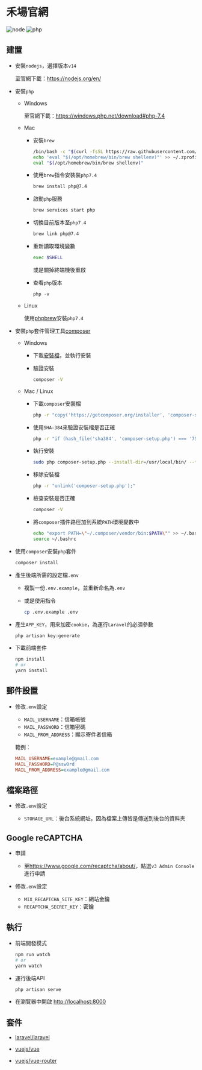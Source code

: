 # 禾場官網

![node](https://img.shields.io/badge/node-^v14.16.0-brightgreen) ![php](https://img.shields.io/badge/php-7.4-blueviolet)

## 建置

- 安裝`nodejs`，選擇版本`v14`

  至官網下載：<https://nodejs.org/en/>

- 安裝`php`

  - Windows

    至官網下載：<https://windows.php.net/download#php-7.4>

  - Mac

    - 安裝`brew`

      ```bash
      /bin/bash -c "$(curl -fsSL https://raw.githubusercontent.com/Homebrew/install/HEAD/install.sh)"
      echo 'eval "$(/opt/homebrew/bin/brew shellenv)"' >> ~/.zprofile
      eval "$(/opt/homebrew/bin/brew shellenv)"
      ```

    - 使用`brew`指令安裝裝`php7.4`

      ```bash
      brew install php@7.4
      ```

    - 啟動`php`服務

      ```bash
      brew services start php
      ```

    - 切換目前版本至`php7.4`

      ```bash
      brew link php@7.4
      ```

    - 重新讀取環境變數

      ```bash
      exec $SHELL
      ```

      或是關掉終端機後重啟

    - 查看`php`版本

      ```php
      php -v
      ```

  - Linux

    使用[phpbrew](https://github.com/phpbrew/phpbrew)安裝`php7.4`

- 安裝`php`套件管理工具[composer](https://getcomposer.org/)

  - Windows

    - 下載[安裝檔](https://getcomposer.org/Composer-Setup.exe)，並執行安裝

    - 驗證安裝

      ```bash
      composer -V
      ```

  - Mac / Linux

    - 下載`composer`安裝檔

      ```bash
      php -r "copy('https://getcomposer.org/installer', 'composer-setup.php');"
      ```

    - 使用`SHA-384`來驗證安裝檔是否正確

      ```bash
      php -r "if (hash_file('sha384', 'composer-setup.php') === '756890a4488ce9024fc62c56153228907f1545c228516cbf63f885e036d37e9a59d27d63f46af1d4d07ee0f76181c7d3') { echo 'Installer verified'; } else { echo 'Installer corrupt'; unlink('composer-setup.php'); } echo PHP_EOL;"
      ```

    - 執行安裝

      ```bash
      sudo php composer-setup.php --install-dir=/usr/local/bin/ --filename=composer
      ```

    - 移除安裝檔

      ```bash
      php -r "unlink('composer-setup.php');"
      ```

    - 檢查安裝是否正確

      ```bash
      composer -V
      ```

    - 將`composer`插件路徑加到系統`PATH`環境變數中

      ```bash
      echo "export PATH=\"~/.composer/vendor/bin:$PATH\"" >> ~/.bashrc
      source ~/.bashrc
      ```

- 使用`composer`安裝`php`套件

  ```bash
  composer install
  ```

- 產生後端所需的設定檔`.env`

  - 複製一份`.env.example`，並重新命名為`.env`

  - 或是使用指令

    ```bash
    cp .env.example .env
    ```

- 產生`APP_KEY`，用來加密`cookie`，為運行`Laravel`的必須參數

  ```bash
  php artisan key:generate
  ```

- 下載前端套件

  ```bash
  npm install
  # or
  yarn install
  ```

## 郵件設置

- 修改`.env`設定

  - `MAIL_USERNAME`：信箱帳號
  - `MAIL_PASSWORD`：信箱密碼
  - `MAIL_FROM_ADDRESS`：顯示寄件者信箱

  範例：

  ```ini
  MAIL_USERNAME=example@gmail.com
  MAIL_PASSWORD=P@ssw0rd
  MAIL_FROM_ADDRESS=example@gmail.com
  ```

## 檔案路徑

- 修改`.env`設定

  - `STORAGE_URL`：後台系統網址，因為檔案上傳皆是傳送到後台的資料夾

## Google reCAPTCHA

- 申請

  - 至<https://www.google.com/recaptcha/about/>，點選`v3 Admin Console`進行申請

- 修改`.env`設定

  - `MIX_RECAPTCHA_SITE_KEY`：網站金鑰
  - `RECAPTCHA_SECRET_KEY`：密鑰

## 執行

- 前端開發模式

  ```bash
  npm run watch
  # or
  yarn watch
  ```

- 運行後端API

  ```bash
  php artisan serve
  ```

- 在瀏覽器中開啟 <http://localhost:8000>

## 套件

- [laravel/laravel](https://github.com/laravel/laravel)

- [vuejs/vue](https://github.com/vuejs/vue)

- [vuejs/vue-router](https://github.com/vuejs/vue-router)
